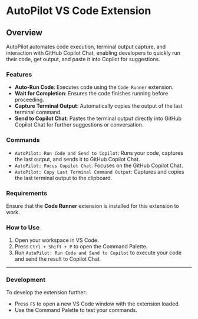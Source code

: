 # AutoPilot VS Code Extension

## Overview

AutoPilot automates code execution, terminal output capture, and interaction with GitHub Copilot Chat, enabling developers to quickly run their code, get output, and paste it into Copilot for suggestions.

### Features

- **Auto-Run Code**: Executes code using the `Code Runner` extension.
- **Wait for Completion**: Ensures the code finishes running before proceeding.
- **Capture Terminal Output**: Automatically copies the output of the last terminal command.
- **Send to Copilot Chat**: Pastes the terminal output directly into GitHub Copilot Chat for further suggestions or conversation.

### Commands

- `AutoPilot: Run Code and Send to Copilot`: Runs your code, captures the last output, and sends it to GitHub Copilot Chat.
- `AutoPilot: Focus Copilot Chat`: Focuses on the GitHub Copilot Chat.
- `AutoPilot: Copy Last Terminal Command Output`: Captures and copies the last terminal output to the clipboard.

### Requirements

Ensure that the **Code Runner** extension is installed for this extension to work.

### How to Use

1. Open your workspace in VS Code.
2. Press `Ctrl + Shift + P` to open the Command Palette.
3. Run `AutoPilot: Run Code and Send to Copilot` to execute your code and send the result to Copilot Chat.

---

### Development

To develop the extension further:

- Press `F5` to open a new VS Code window with the extension loaded.
- Use the Command Palette to test your commands.
